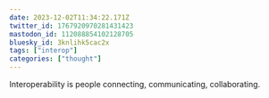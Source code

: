 ```yaml
---
date: 2023-12-02T11:34:22.171Z
twitter_id: 1767920970281431423
mastodon_id: 112088854102128705
bluesky_id: 3knlihk5cac2x
tags: ["interop"]
categories: ["thought"]
---
```

Interoperability is people connecting, communicating, collaborating.
